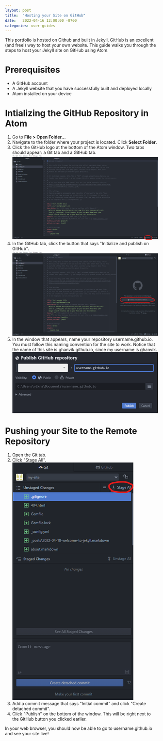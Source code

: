 ```yaml
---
layout: post
title:  "Hosting your Site on GitHub"
date:   2022-04-16 12:00:00 -0700
categories: user-guides
---
```


This portfolio is hosted on Github and built in Jekyll. GitHub is an excellent (and free!) way to host your own website. This guide walks you through the steps to host your Jekyll site on GitHub using Atom.

# Prerequisites
* A GitHub account
* A Jekyll website that you have successfully built and deployed locally
* Atom installed on your device

# Intializing the GitHub Repository in Atom
1. Go to **File > Open Folder...**
2. Navigate to the folder where your project is located. Click **Select Folder**.
3. Click the GitHub logo at the bottom of the Atom window. Two tabs should appear: a Git tab and a GitHub tab.
![The GitHub button](/images/initial_screenshot.png "GitHub button")
4. In the GitHub tab, click the button that says "Initialize and publish on GitHub".
![Initialize and publish your repository](/images/initialize_and_publish.png "Initialize and Publish")
5. In the window that appears, name your repository username.github.io. You must follow this naming convention for the site to work. Notice that the name of this site is ghanvik.github.io, since my username is ghanvik.
![Publish window](/images/Publish.png "Publish")

# Pushing your Site to the Remote Repository
1. Open the Git tab.
2. Click "Stage All".
![Stage all](/images/Stage_all.png "Stage all changes")
3. Add a commit message that says "Initial commit" and click "Create detached commit".
4. Click "Publish" on the bottom of the window. This will be right next to the GitHub button you clicked earlier.

In your web browser, you should now be able to go to username.github.io and see your site live!
